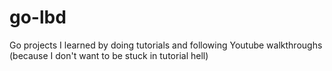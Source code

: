 # go-lbd
 Go projects I learned by doing tutorials and following Youtube walkthroughs (because I don't want to be stuck in tutorial hell) 
